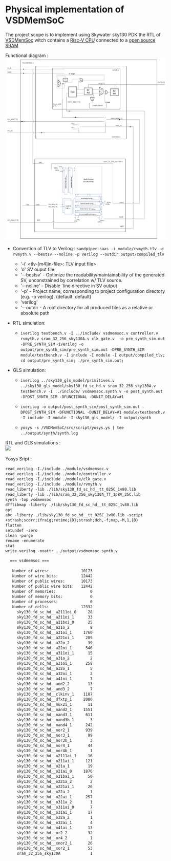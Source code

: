 # Physical implementation of VSDMemSoC

The project scope is to implement using Skywater sky130 PDK the RTL of [VSDMemSoc](https://github.com/vsdip/VSDMemSoC) witch contains a [Risc-V CPU](https://github.com/RISCV-MYTH-WORKSHOP/riscv_myth_workshop_nov22-MihaiHMO/settings) connected to a [open source SRAM](https://github.com/vsdip/vsdsram_sky130)  

Functional diagram :  
![SoC Diagram](Imgs/SoC_struct.png)  

- Convertion of TLV to Verilog : `sandpiper-saas -i module/rvmyth.tlv -o rvmyth.v --bestsv --noline -p verilog --outdir output/compiled_tlv`  
    - '-i' <tlv-[m4]in-file>: TLV input file>
    - 'o' <tlv-out-file> SV ouput file
    - '--bestsv' - Optimize the readability/maintainability of the generated SV, unconstrained by correlation w/ TLV source.
    - '--noline' - Disable `line directive in SV output
    - '-p' - Project name, corresponding to project configuration directory (e.g. -p verilog). (default: default)   
    - 'verilog' 
    - '--outdir   - A root directory for all produced files as a relative or absolute path
  
- RTL simulation:  
    - `iverilog testbench.v -I ../include/ vsdmemsoc.v controller.v rvmyth.v sram_32_256_sky130A.v clk_gate.v  -o pre_synth_sim.out -DPRE_SYNTH_SIM`
    -`iverilog -o output/pre_synth_sim/pre_synth_sim.out -DPRE_SYNTH_SIM  module/testbench.v -I include -I module -I output/compiled_tlv;`    
  `cd output/pre_synth_sim; ./pre_synth_sim.out;`

- GLS simulation:  
    - `iverilog ../sky130_gls_model/primitives.v ../sky130_gls_model/sky130_fd_sc_hd.v sram_32_256_sky130A.v testbench.v -I ../include/ vsdmemsoc.synth.v -o post_synth.out -DPOST_SYNTH_SIM -DFUNCTIONAL -DUNIT_DELAY=#1`
    - `iverilog -o output/post_synth_sim/post_synth_sim.out -DPOST_SYNTH_SIM -DFUNCTIONAL -DUNIT_DELAY=#1 module/testbench.v -I include -I module -I sky130_gls_model/ -I output/synth`

    - `yosys -s /VSDMemSoC/src/script/yosys.ys | tee ../output/synth/synth.log`

RTL and GLS simulations :  
![](rtl_gls_sim.png)

Yosys Sript :
```
read_verilog -I./include ./module/vsdmemsoc.v
read_verilog -I./include ./module/controller.v
read_verilog -I./include ./module/clk_gate.v
read_verilog -I./include ./module/rvmyth.v
read_liberty -lib ./lib/sky130_fd_sc_hd__tt_025C_1v80.lib
read_liberty -lib ./lib/sram_32_256_sky130A_TT_1p8V_25C.lib
synth -top vsdmemsoc
dfflibmap -liberty ./lib/sky130_fd_sc_hd__tt_025C_1v80.lib
opt
abc -liberty ./lib/sky130_fd_sc_hd__tt_025C_1v80.lib -script +strash;scorr;ifraig;retime;{D};strash;dch,-f;map,-M,1,{D}
flatten
setundef -zero
clean -purge
rename -enumerate
stat
write_verilog -noattr ../output/vsdmemsoc.synth.v
```
```  
  === vsdmemsoc ===

   Number of wires:              10173
   Number of wire bits:          12442
   Number of public wires:       10173
   Number of public wire bits:   12442
   Number of memories:               0
   Number of memory bits:            0
   Number of processes:              0
   Number of cells:              12332
     sky130_fd_sc_hd__a2111oi_0     28
     sky130_fd_sc_hd__a211oi_1      33
     sky130_fd_sc_hd__a21boi_0      25
     sky130_fd_sc_hd__a21o_2         8
     sky130_fd_sc_hd__a21oi_1     1760
     sky130_fd_sc_hd__a221oi_1     289
     sky130_fd_sc_hd__a22o_2        39
     sky130_fd_sc_hd__a22oi_1      546
     sky130_fd_sc_hd__a311oi_1      15
     sky130_fd_sc_hd__a31o_2         2
     sky130_fd_sc_hd__a31oi_1      258
     sky130_fd_sc_hd__a32o_1         5
     sky130_fd_sc_hd__a32oi_1        2
     sky130_fd_sc_hd__a41oi_1        7
     sky130_fd_sc_hd__and2_2        13
     sky130_fd_sc_hd__and3_2         7
     sky130_fd_sc_hd__clkinv_1    1187
     sky130_fd_sc_hd__dfxtp_1     2080
     sky130_fd_sc_hd__mux2i_1       11
     sky130_fd_sc_hd__nand2_1     1551
     sky130_fd_sc_hd__nand3_1      611
     sky130_fd_sc_hd__nand3b_1       3
     sky130_fd_sc_hd__nand4_1      242
     sky130_fd_sc_hd__nor2_1       939
     sky130_fd_sc_hd__nor3_1        99
     sky130_fd_sc_hd__nor3b_1        3
     sky130_fd_sc_hd__nor4_1        44
     sky130_fd_sc_hd__nor4b_1        1
     sky130_fd_sc_hd__o2111ai_1     16
     sky130_fd_sc_hd__o211ai_1     121
     sky130_fd_sc_hd__o21a_1        19
     sky130_fd_sc_hd__o21ai_0     1876
     sky130_fd_sc_hd__o21bai_1      50
     sky130_fd_sc_hd__o221a_2        2
     sky130_fd_sc_hd__o221ai_1      26
     sky130_fd_sc_hd__o22a_2         1
     sky130_fd_sc_hd__o22ai_1      257
     sky130_fd_sc_hd__o311a_2        1
     sky130_fd_sc_hd__o311ai_0       7
     sky130_fd_sc_hd__o31ai_1       17
     sky130_fd_sc_hd__o32a_2         1
     sky130_fd_sc_hd__o32ai_1        4
     sky130_fd_sc_hd__o41ai_1       13
     sky130_fd_sc_hd__or2_2         32
     sky130_fd_sc_hd__or4_2          1
     sky130_fd_sc_hd__xnor2_1       26
     sky130_fd_sc_hd__xor2_1        53
     sram_32_256_sky130A             1
```
